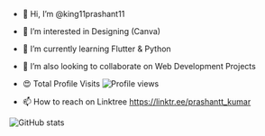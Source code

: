 - 👋 Hi, I’m @king11prashant11
- 👀 I’m interested in Designing (Canva)
- 🌱 I’m currently learning Flutter & Python
- 💞️ I’m also looking to collaborate on Web Development Projects
      
- 😍 Total Profile Visits ![Profile views](https://gpvc.arturio.dev/king11prashant11)  
- 📫 How to reach on Linktree  https://linktr.ee/prashantt_kumar 

![GitHub stats](https://github-readme-stats.vercel.app/api?username=king11prashant11&theme=dark&show_icons=true) 
    

<!---
king11prashant11/king11prashant11 is a ✨ special ✨ repository because its `README.md` (this file) appears on your GitHub profile.
You can click the Preview link to take a look at your changes.
--->
